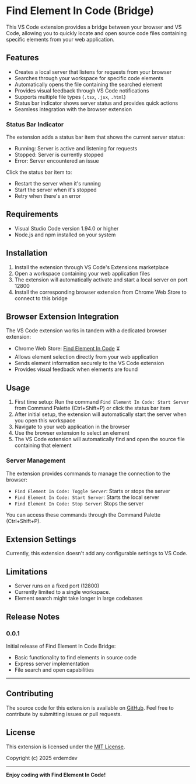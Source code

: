 # Find Element In Code (Bridge)

This VS Code extension provides a bridge between your browser and VS Code, allowing you to quickly locate and open source code files containing specific elements from your web application.

## Features

- Creates a local server that listens for requests from your browser
- Searches through your workspace for specific code elements
- Automatically opens the file containing the searched element
- Provides visual feedback through VS Code notifications
- Supports multiple file types (`.tsx`, `.jsx`, `.html`)
- Status bar indicator shows server status and provides quick actions
- Seamless integration with the browser extension

### Status Bar Indicator

The extension adds a status bar item that shows the current server status:

- Running: Server is active and listening for requests
- Stopped: Server is currently stopped
- Error: Server encountered an issue

Click the status bar item to:

- Restart the server when it's running
- Start the server when it's stopped
- Retry when there's an error

## Requirements

- Visual Studio Code version 1.94.0 or higher
- Node.js and npm installed on your system

## Installation

1. Install the extension through VS Code's Extensions marketplace
2. Open a workspace containing your web application files
3. The extension will automatically activate and start a local server on port 12800
4. Install the corresponding browser extension from Chrome Web Store to connect to this bridge

## Browser Extension Integration

The VS Code extension works in tandem with a dedicated browser extension:

- Chrome Web Store: [Find Element In Code](https://chrome.google.com/webstore/category/extensions) ⏳
- Allows element selection directly from your web application
- Sends element information securely to the VS Code extension
- Provides visual feedback when elements are found

## Usage

1. First time setup: Run the command `Find Element In Code: Start Server` from Command Palette (Ctrl+Shift+P) or click the status bar item
2. After initial setup, the extension will automatically start the server when you open this workspace
3. Navigate to your web application in the browser
4. Use the browser extension to select an element
5. The VS Code extension will automatically find and open the source file containing that element

### Server Management

The extension provides commands to manage the connection to the browser:

- `Find Element In Code: Toggle Server`: Starts or stops the server
- `Find Element In Code: Start Server`: Starts the local server
- `Find Element In Code: Stop Server`: Stops the server

You can access these commands through the Command Palette (Ctrl+Shift+P).

## Extension Settings

Currently, this extension doesn't add any configurable settings to VS Code.

## Limitations

- Server runs on a fixed port (12800)
- Currently limited to a single workspace.
- Element search might take longer in large codebases

## Release Notes

### 0.0.1

Initial release of Find Element In Code Bridge:

- Basic functionality to find elements in source code
- Express server implementation
- File search and open capabilities

---

## Contributing

The source code for this extension is available on [GitHub](https://github.com/erdemdev/find-element-in-code-bridge). Feel free to contribute by submitting issues or pull requests.

## License

This extension is licensed under the [MIT License](LICENSE).

Copyright (c) 2025 erdemdev

---

**Enjoy coding with Find Element In Code!**
